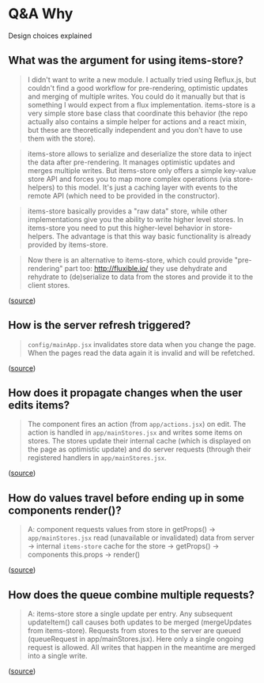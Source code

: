 # Q&A Why

Design choices explained

## What was the argument for using items-store?

> I didn't want to write a new module. I actually tried using Reflux.js, but couldn't find a good workflow for pre-rendering, optimistic updates and merging of multiple writes. You could do it manually but that is something I would expect from a flux implementation. items-store is a very simple store base class that coordinate this behavior (the repo actually also contains a simple helper for actions and a react mixin, but these are theoretically independent and you don't have to use them with the store).

> items-store allows to serialize and deserialize the store data to inject the data after pre-rendering. It manages optimistic updates and merges multiple writes. But items-store only offers a simple key-value store API and forces you to map more complex operations (via store-helpers) to this model. It's just a caching layer with events to the remote API (which need to be provided in the constructor).

> items-store basically provides a "raw data" store, while other implementations give you the ability to write higher level stores. In items-store you need to put this higher-level behavior in store-helpers. The advantage is that this way basic functionality is already provided by items-store.

> Now there is an alternative to items-store, which could provide "pre-rendering" part too: http://fluxible.io/ they use dehydrate and rehydrate to (de)serialize to data from the stores and provide it to the client stores.

([source](https://github.com/webpack/react-starter/pull/49))


## How is the server refresh triggered?

> `config/mainApp.jsx` invalidates store data when you change the page. When the pages read the data again it is invalid and will be refetched.

([source](https://github.com/webpack/react-starter/pull/51))

## How does it propagate changes when the user edits items?

> The component fires an action (from `app/actions.jsx`) on edit. The action is handled in `app/mainStores.jsx` and writes some items on stores. The stores update their internal cache (which is displayed on the page as optimistic update) and do server requests (through their registered handlers in `app/mainStores.jsx`.

([source](https://github.com/webpack/react-starter/pull/51))

## How do values travel before ending up in some components render()?
> A: component requests values from store in getProps() -> `app/mainStores.jsx` read (unavailable or invalidated) data from server -> internal `items-store` cache for the store -> getProps() -> components this.props -> render()

([source](https://github.com/webpack/react-starter/pull/51))

## How does the queue combine multiple requests?

> A: items-store store a single update per entry. Any subsequent updateItem() call causes both updates to be merged (mergeUpdates from items-store). Requests from stores to the server are queued (queueRequest in app/mainStores.jsx). Here only a single ongoing request is allowed. All writes that happen in the meantime are merged into a single write.

([source](https://github.com/webpack/react-starter/pull/51))

